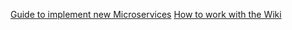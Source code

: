 [Guide to implement new Microservices](How-to-Microservice)
[How to work with the Wiki](How-to-Wiki)

